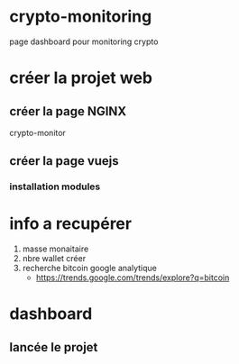 # crypto-monitoring
page dashboard pour monitoring crypto

# créer la projet web
## créer la page NGINX
crypto-monitor

## créer la page vuejs
### installation modules


# info a recupérer
1. masse monaitaire
2. nbre wallet créer
3. recherche bitcoin google analytique
    - https://trends.google.com/trends/explore?q=bitcoin


# dashboard
## lancée le projet
